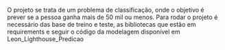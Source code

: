 O projeto se trata de um problema de classificação, onde o objetivo é prever se a pessoa ganha mais de 50 mil ou menos.
Para rodar o projeto é necessário das base de treino e teste, as bibliotecas que estão em requirements e seguir o código da modelagem disponível em Leon_Lighthouse_Predicao
